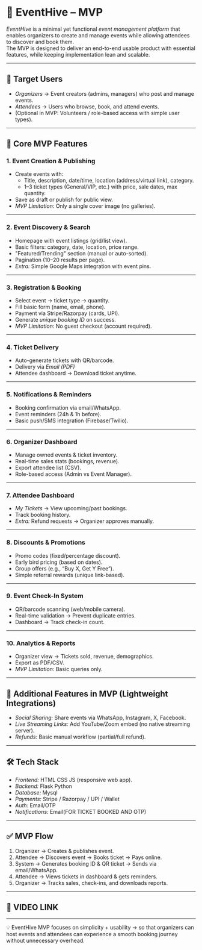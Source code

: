 # 🎉 EventHive – MVP

*EventHive* is a minimal yet functional *event management platform* that enables organizers to create and manage events while allowing attendees to discover and book them.  
The MVP is designed to deliver an end-to-end usable product with essential features, while keeping implementation lean and scalable.

---

## 🎯 Target Users
- *Organizers* → Event creators (admins, managers) who post and manage events.  
- *Attendees* → Users who browse, book, and attend events.  
- (Optional in MVP: Volunteers / role-based access with simple user types).

---

## 🚀 Core MVP Features

### 1. Event Creation & Publishing
- Create events with:
  - Title, description, date/time, location (address/virtual link), category.
  - 1–3 ticket types (General/VIP, etc.) with price, sale dates, max quantity.  
- Save as draft or publish for public view.  
- *MVP Limitation:* Only a single cover image (no galleries).  

---

### 2. Event Discovery & Search
- Homepage with event listings (grid/list view).  
- Basic filters: category, date, location, price range.  
- "Featured/Trending" section (manual or auto-sorted).  
- Pagination (10–20 results per page).  
- *Extra:* Simple Google Maps integration with event pins.  

---

### 3. Registration & Booking
- Select event → ticket type → quantity.  
- Fill basic form (name, email, phone).  
- Payment via Stripe/Razorpay (cards, UPI).  
- Generate *unique booking ID* on success.  
- *MVP Limitation:* No guest checkout (account required).  

---

### 4. Ticket Delivery
- Auto-generate tickets with QR/barcode.  
- Delivery via *Email (PDF)*   
- Attendee dashboard → Download ticket anytime.  

---

### 5. Notifications & Reminders
- Booking confirmation via email/WhatsApp.  
- Event reminders (24h & 1h before).  
- Basic push/SMS integration (Firebase/Twilio).  

---

### 6. Organizer Dashboard
- Manage owned events & ticket inventory.  
- Real-time sales stats (bookings, revenue).  
- Export attendee list (CSV).  
- Role-based access (Admin vs Event Manager).  

---

### 7. Attendee Dashboard
- *My Tickets* → View upcoming/past bookings.  
- Track booking history.  
- *Extra:* Refund requests → Organizer approves manually.  

---

### 8. Discounts & Promotions
- Promo codes (fixed/percentage discount).  
- Early bird pricing (based on dates).  
- Group offers (e.g., “Buy X, Get Y Free”).  
- Simple referral rewards (unique link-based).  

---

### 9. Event Check-In System
- QR/barcode scanning (web/mobile camera).  
- Real-time validation → Prevent duplicate entries.  
- Dashboard → Track check-in count.  

---

### 10. Analytics & Reports
- Organizer view → Tickets sold, revenue, demographics.  
- Export as PDF/CSV.  
- *MVP Limitation:* Basic queries only.  

---

## 🌟 Additional Features in MVP (Lightweight Integrations)
- *Social Sharing:* Share events via WhatsApp, Instagram, X, Facebook.  
- *Live Streaming Links:* Add YouTube/Zoom embed (no native streaming server).  
- *Refunds:* Basic manual workflow (partial/full refund).  

---

## 🛠 Tech Stack
- *Frontend:* HTML CSS JS (responsive web app).  
- *Backend:* Flask Python
- *Database:* Mysql
- *Payments:* Stripe / Razorpay / UPI / Wallet 
- *Auth:* Email/OTP 
- *Notifications:* Email(FOR TICKET BOOKED AND OTP)

---

## ✅ MVP Flow
1. Organizer → Creates & publishes event.  
2. Attendee → Discovers event → Books ticket → Pays online.  
3. System → Generates booking ID & QR ticket → Sends via email/WhatsApp.  
4. Attendee → Views tickets in dashboard & gets reminders.  
5. Organizer → Tracks sales, check-ins, and downloads reports.  

---

## 📅 VIDEO LINK

---

💡 EventHive MVP focuses on simplicity + usability → so that organizers can host events and attendees can experience a smooth booking journey without unnecessary overhead.
